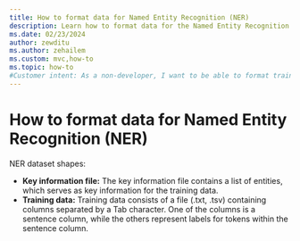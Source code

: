 ```yaml
---
title: How to format data for Named Entity Recognition (NER)
description: Learn how to format data for the Named Entity Recognition (NER) scenario in Model Builder
ms.date: 02/23/2024
author: zewditu
ms.author: zehailem
ms.custom: mvc,how-to
ms.topic: how-to
#Customer intent: As a non-developer, I want to be able to format training data for Model Builder to use for training NER scenarios
---
```


# How to format data for Named Entity Recognition (NER)

NER dataset shapes:

- **Key information file:** The key information file contains a list of entities, which serves as key information for the training data.
- **Training data:** Training data consists of a file (.txt, .tsv) containing columns separated by a Tab character. One of the columns is a sentence column, while the others represent labels for tokens within the sentence column.
